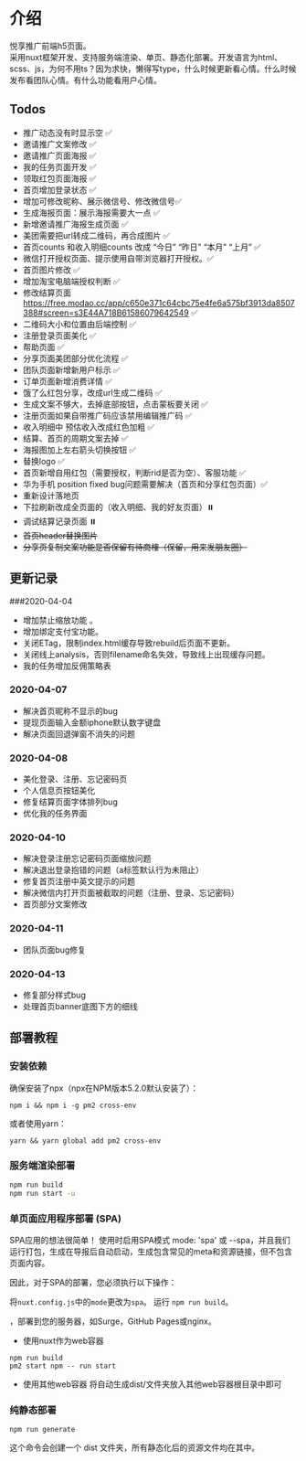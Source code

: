 # 介绍
悦享推广前端h5页面。<br/>
采用nuxt框架开发、支持服务端渲染、单页、静态化部署。开发语言为html、scss、js，为何不用ts？因为求快，懒得写type，什么时候更新看心情。什么时候发布看团队心情。有什么功能看用户心情。
## Todos
* 推广动态没有时显示空 ✅
* 邀请推广文案修改 ✅
* 邀请推广页面海报 ✅
* 我的任务页面开发 ✅
* 领取红包页面海报 ✅
* 首页增加登录状态 ✅
* 增加可修改昵称、展示微信号、修改微信号✅
* 生成海报页面：展示海报需要大一点 ✅
* 新增邀请推广海报生成页面 ✅
* 美团需要把url转成二维码，再合成图片 ✅
* 首页counts 和收入明细counts 改成 “今日” “昨日” “本月” “上月” ✅
* 微信打开授权页面、提示使用自带浏览器打开授权。✅
* 首页图片修改 ✅
* 增加淘宝电脑端授权判断 ✅
* 修改结算页面 https://free.modao.cc/app/c650e371c64cbc75e4fe6a575bf3913da8507388#screen=s3E44A718B61586079642549 ✅
* 二维码大小和位置由后端控制 ✅
* 注册登录页面美化 ✅
* 帮助页面 ✅
* 分享页面美团部分优化流程 ✅
* 团队页面新增新用户标示 ✅
* 订单页面新增消费详情 ✅
* 饿了么红包分享，改成url生成二维码 ✅
* 生成文案不够大，去掉底部按钮，点击蒙板要关闭 ✅
* 注册页面如果自带推广码应该禁用编辑推广码 ✅
* 收入明细中 预估收入改成红色加粗 ✅
* 结算、首页的周期文案去掉 ✅
* 海报图加上左右箭头切换按钮 ✅
* 替换logo ✅
* 首页新增自用红包（需要授权，判断rid是否为空）、客服功能  ✅
* 华为手机 position fixed bug问题需要解决（首页和分享红包页面）✅
* 重新设计落地页
* 下拉刷新改成全页面的（收入明细、我的好友页面）⏸️
* 调试结算记录页面 ⏸️
* ~~首页header替换图片~~ 
* ~~分享页复制文案功能是否保留有待商榷（保留，用来发朋友圈）~~ 
## 更新记录
###2020-04-04
* 增加禁止缩放功能 。
* 增加绑定支付宝功能。
* 关闭ETag，限制index.html缓存导致rebuild后页面不更新。
* 关闭线上analysis，否则filename命名失效，导致线上出现缓存问题。
* 我的任务增加反佣策略表
### 2020-04-07
* 解决首页昵称不显示的bug
* 提现页面输入金额iphone默认数字键盘
* 解决页面回退弹窗不消失的问题
### 2020-04-08
* 美化登录、注册、忘记密码页
* 个人信息页按钮美化
* 修复结算页面字体排列bug
* 优化我的任务界面
### 2020-04-10
* 解决登录注册忘记密码页面缩放问题
* 解决退出登录抱错的问题（a标签默认行为未阻止）
* 修复首页注册中英文提示的问题
* 解决微信内打开页面被截取的问题（注册、登录、忘记密码）
* 首页部分文案修改
### 2020-04-11
* 团队页面bug修复
### 2020-04-13
* 修复部分样式bug
* 处理首页banner底图下方的细线
## 部署教程

### 安装依赖
确保安装了npx（npx在NPM版本5.2.0默认安装了）：
```
npm i && npm i -g pm2 cross-env
```
或者使用yarn：
```
yarn && yarn global add pm2 cross-env
```

### 服务端渲染部署
``` bash
npm run build
npm run start -u
```
### 单页面应用程序部署 (SPA)
SPA应用的想法很简单！ 使用时启用SPA模式 mode: 'spa' 或 --spa，并且我们运行打包，生成在导报后自动启动，生成包含常见的meta和资源链接，但不包含页面内容。

因此，对于SPA的部署，您必须执行以下操作：

将```nuxt.config.js```中的```mode```更改为```spa```。
运行 ```npm run build```。

，部署到您的服务器，如Surge，GitHub Pages或nginx。
* 使用nuxt作为web容器
```
npm run build
pm2 start npm -- run start
```
* 使用其他web容器
将自动生成dist/文件夹放入其他web容器根目录中即可


### 纯静态部署
```
npm run generate
```
这个命令会创建一个 dist 文件夹，所有静态化后的资源文件均在其中。
